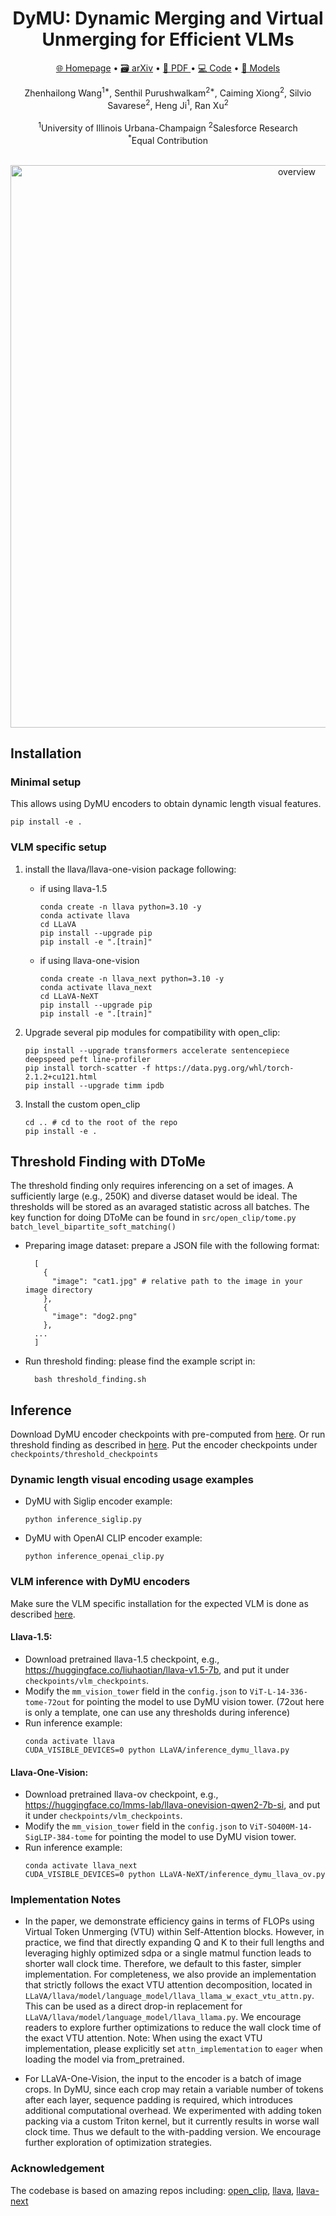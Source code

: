 <!-- <p align="center">
  <img src="static/images/logo.png" alt="logo" width="500">
</p> -->

<div align="center">
  <h1>DyMU: Dynamic Merging and Virtual Unmerging for Efficient VLMs</h1>
</div>

<p align="center">
<a href="https://mikewangwzhl.github.io/dymu/">🌐 Homepage</a>
•
<a href="">🗃️ arXiv</a>
•
<a href="https://github.com/MikeWangWZHL/dymu/blob/main/static/pdf/dymu_apr23.pdf">📃 PDF </a>
•
<a href="https://github.com/MikeWangWZHL/dymu">💻 Code</a>
•
<a href="https://huggingface.co/mikewang/DyMU/tree/main" >🤗 Models</a>


<div align="center">
Zhenhailong Wang<sup>1*</sup>, Senthil Purushwalkam<sup>2*</sup>, Caiming Xiong<sup>2</sup>, 
Silvio Savarese<sup>2</sup>, Heng Ji<sup>1</sup>, Ran Xu<sup>2</sup>
</div>
<br>
<div align="center">
<sup>1</sup>University of Illinois Urbana-Champaign   <sup>2</sup>Salesforce Research
</div>
<div align="center">
<sup>*</sup>Equal Contribution
</div>
<br>

<p align="center">
  <img src="static/images/teaser_long.png" alt="overview" width="900">
</p>


## Installation

### Minimal setup
This allows using DyMU encoders to obtain dynamic length visual features.
```
pip install -e .
```

### VLM specific setup

1. install the llava/llava-one-vision package following:
    - if using llava-1.5
      ```
      conda create -n llava python=3.10 -y
      conda activate llava
      cd LLaVA
      pip install --upgrade pip
      pip install -e ".[train]"
      ```
    - if using llava-one-vision
      ```
      conda create -n llava_next python=3.10 -y
      conda activate llava_next
      cd LLaVA-NeXT
      pip install --upgrade pip
      pip install -e ".[train]"
      ```
2. Upgrade several pip modules for compatibility with open_clip:
    ```
    pip install --upgrade transformers accelerate sentencepiece deepspeed peft line-profiler
    pip install torch-scatter -f https://data.pyg.org/whl/torch-2.1.2+cu121.html
    pip install --upgrade timm ipdb
    ```

3. Install the custom open_clip
    ```
    cd .. # cd to the root of the repo
    pip install -e .
    ```

  
## Threshold Finding with DToMe
The threshold finding only requires inferencing on a set of images. A sufficiently large (e.g., 250K) and diverse dataset would be ideal. The thresholds will be stored as an avaraged statistic across all batches. The key function for doing DToMe can be found in `src/open_clip/tome.py` `batch_level_bipartite_soft_matching()`

- Preparing image dataset: prepare a JSON file with the following format:
  ```
    [
      {
        "image": "cat1.jpg" # relative path to the image in your image directory
      },
      {
        "image": "dog2.png"
      },
    ...
    ]
  ```

- Run threshold finding: please find the example script in:
  ```
    bash threshold_finding.sh
  ```


## Inference

Download DyMU encoder checkpoints with pre-computed from [here](https://huggingface.co/mikewang/DyMU/tree/main).
Or run threshold finding as described in [here](#threshold-finding-with-dtome).
Put the encoder checkpoints under `checkpoints/threshold_checkpoints`

### Dynamic length visual encoding usage examples
- DyMU with Siglip encoder example:
  ```
  python inference_siglip.py
  ```

- DyMU with OpenAI CLIP encoder example:
  ```
  python inference_openai_clip.py
  ```

### VLM inference with DyMU encoders

Make sure the VLM specific installation for the expected VLM is done as described [here](#vlm-specific-setup).

#### Llava-1.5:
  - Download pretrained llava-1.5 checkpoint, e.g., https://huggingface.co/liuhaotian/llava-v1.5-7b, and put it under `checkpoints/vlm_checkpoints`.
  - Modify the `mm_vision_tower` field in the `config.json` to  `ViT-L-14-336-tome-72out` for pointing the model to use DyMU vision tower. (72out here is only a template, one can use any thresholds during inference)
  - Run inference example:
    ```
    conda activate llava
    CUDA_VISIBLE_DEVICES=0 python LLaVA/inference_dymu_llava.py
    ```

#### Llava-One-Vision:
  - Download pretrained llava-ov checkpoint, e.g., https://huggingface.co/lmms-lab/llava-onevision-qwen2-7b-si, and put it under `checkpoints/vlm_checkpoints`.
  - Modify the `mm_vision_tower` field in the `config.json` to  `ViT-SO400M-14-SigLIP-384-tome` for pointing the model to use DyMU vision tower.
  - Run inference example:
    ```
    conda activate llava_next
    CUDA_VISIBLE_DEVICES=0 python LLaVA-NeXT/inference_dymu_llava_ov.py
    ```

### Implementation Notes

- In the paper, we demonstrate efficiency gains in terms of FLOPs using Virtual Token Unmerging (VTU) within Self-Attention blocks. However, in practice, we find that directly expanding Q and K to their full lengths and leveraging highly optimized sdpa or a single matmul function leads to shorter wall clock time. Therefore, we default to this faster, simpler implementation.
For completeness, we also provide an implementation that strictly follows the exact VTU attention decomposition, located in `LLaVA/llava/model/language_model/llava_llama_w_exact_vtu_attn.py`. This can be used as a direct drop-in replacement for `LLaVA/llava/model/language_model/llava_llama.py`. We encourage readers to explore further optimizations to reduce the wall clock time of the exact VTU attention.
Note: When using the exact VTU implementation, please explicitly set `attn_implementation` to `eager` when loading the model via from_pretrained.

- For LLaVA-One-Vision, the input to the encoder is a batch of image crops. In DyMU, since each crop may retain a variable number of tokens after each layer, sequence padding is required, which introduces additional computational overhead. We experimented with adding token packing via a custom Triton kernel, but it currently results in worse wall clock time. Thus we default to the with-padding version. We encourage further exploration of optimization strategies.

### Acknowledgement
The codebase is based on amazing repos including: [open_clip](https://github.com/mlfoundations/open_clip.git), [llava](https://github.com/haotian-liu/LLaVA.git), [llava-next](https://github.com/LLaVA-VL/LLaVA-NeXT.git)